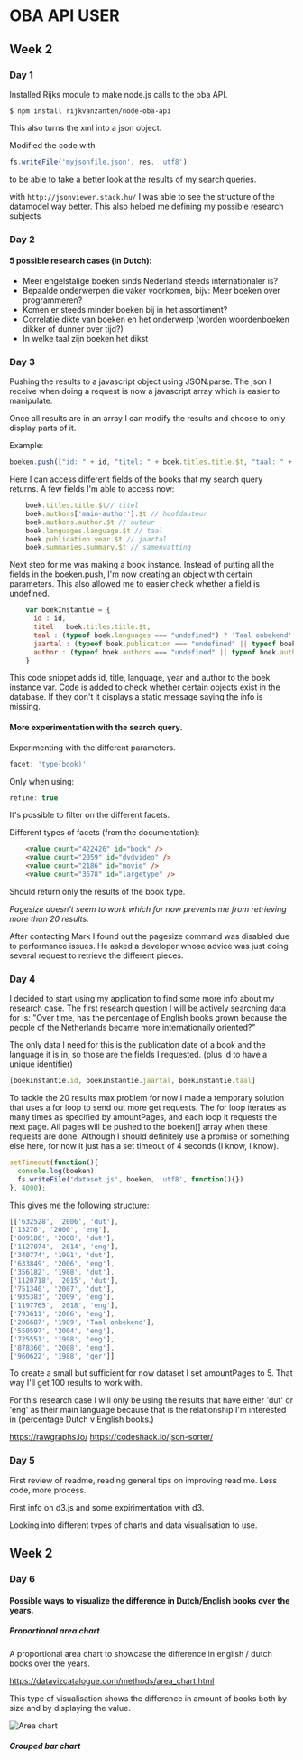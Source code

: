 # OBA API USER

## Week 2

### Day 1
Installed Rijks module to make node.js calls to the oba API. 
```node
$ npm install rijkvanzanten/node-oba-api
```
This also turns the xml into a json object.

Modified the code with 
```js
fs.writeFile('myjsonfile.json', res, 'utf8')
```
to be able to take a better look at the results of my search queries.

with ```http://jsonviewer.stack.hu/``` I was able to see the structure of the datamodel way better. This also helped me defining my possible research subjects

### Day 2

#### 5 possible research cases (in Dutch):

* Meer engelstalige boeken sinds Nederland steeds internationaler is?
* Bepaalde onderwerpen die vaker voorkomen, bijv: Meer boeken over programmeren?
* Komen er steeds minder boeken bij in het assortiment?
* Correlatie dikte van boeken en het onderwerp (worden woordenboeken dikker of dunner over tijd?)
* In welke taal zijn boeken het dikst

### Day 3

Pushing the results to a javascript object using JSON.parse. The json I receive when doing a request is now a javascript array which is easier to manipulate.

Once all results are in an array I can modify the results and choose to only display parts of it.

Example:

```js
boeken.push(["id: " + id, "titel: " + boek.titles.title.$t, "taal: " + boek.languages.language.$t]);
```

Here I can access different fields of the books that my search query returns. A few fields I'm able to access now:

```js
    boek.titles.title.$t// titel
    boek.authors['main-author'].$t // hoofdauteur
    boek.authors.author.$t // auteur
    boek.languages.language.$t // taal
    boek.publication.year.$t // jaartal
    boek.summaries.summary.$t // samenvatting
```

Next step for me was making a book instance. Instead of putting all the fields in the boeken.push, I'm now creating an object with certain parameters. This also allowed me to easier check whether a field is undefined.

```js
    var boekInstantie = {
      id : id,
      titel : boek.titles.title.$t,
      taal : (typeof boek.languages === "undefined") ? 'Taal onbekend' : boek.languages.language.$t,
      jaartal : (typeof boek.publication === "undefined" || typeof boek.publication.year === "undefined") ? 'Jaar onbekend' : boek.publication.year.$t,
      author : (typeof boek.authors === "undefined" || typeof boek.authors['main-author'] === "undefined")  ? "Auteur onbekend" : boek.authors['main-author'].$t
    }
```

This code snippet adds id, title, language, year and author to the boek instance var. Code is added to check whether certain objects exist in the database. If they don't it displays a static message saying the info is missing.

#### More experimentation with the search query.

Experimenting with the different parameters. 

```js
facet: 'type(book)' 
```

Only when using:

```js
refine: true
```

It's possible to filter on the different facets.

Different types of facets (from the documentation):

```html
    <value count="422426" id="book" />
    <value count="2059" id="dvdvideo" />
    <value count="2186" id="movie" />
    <value count="3678" id="largetype" />
```

Should return only the results of the book type.

*Pagesize doesn't seem to work which for now prevents me from retrieving more than 20 results.*

After contacting Mark I found out the pagesize command was disabled due to performance issues. He asked a developer whose advice was just doing several request to retrieve the different pieces.

### Day 4

I decided to start using my application to find some more info about my research case. The first research question I will be actively searching data for is: "Over time, has the percentage of English books grown because the people of the Netherlands became more internationally oriented?"

The only data I need for this is the publication date of a book and the language it is in, so those are the fields I requested. (plus id to have a unique identifier)

```js
[boekInstantie.id, boekInstantie.jaartal, boekInstantie.taal]
```

To tackle the 20 results max problem for now I made a temporary solution that uses a for loop to send out more get requests. The for loop iterates as many times as specified by amountPages, and each loop it requests the next page. All pages will be pushed to the boeken[] array when these requests are done. Although I should definitely use a promise or something else here, for now it just has a set timeout of 4 seconds (I know, I know).

```js
setTimeout(function(){ 
  console.log(boeken)
  fs.writeFile('dataset.js', boeken, 'utf8', function(){})
}, 4000);
```

This gives me the following structure:

```js
[['632528', '2006', 'dut'],
['13276', '2000', 'eng'],
['809186', '2008', 'dut'],
['1127074', '2014', 'eng'],
['340774', '1991', 'dut'],
['633849', '2006', 'eng'],
['356182', '1988', 'dut'],
['1120718', '2015', 'dut'],
['751340', '2007', 'dut'],
['935383', '2009', 'eng'],
['1197765', '2018', 'eng'],
['793611', '2006', 'eng'],
['206687', '1989', 'Taal onbekend'],
['550597', '2004', 'eng'],
['725551', '1998', 'eng'],
['878360', '2008', 'eng'],
['960622', '1988', 'ger']]
```

To create a small but sufficient for now dataset I set amountPages to 5. That way I'll get 100 results to work with.

For this research case I will only be using the results that have either 'dut' or 'eng' as their main language because that is the relationship I'm interested in (percentage Dutch v English books.)

https://rawgraphs.io/
https://codeshack.io/json-sorter/

### Day 5
First review of readme, reading general tips on improving read me. Less code, more process.

First info on d3.js and some expirimentation with d3.

Looking into different types of charts and data visualisation to use.

## Week 2

### Day 6

#### Possible ways to visualize the difference in Dutch/English books over the years.

##### Proportional area chart

A proportional area chart to showcase the difference in english / dutch books over the years.

https://datavizcatalogue.com/methods/area_chart.html

This type of visualisation shows the difference in amount of books both by size and by displaying the value.

![Area chart](https://datavizcatalogue.com/methods/images/top_images/area_chart.png "Logo Title Text 1")

##### Grouped bar chart







